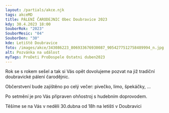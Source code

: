 ```yaml
---
layout: /partials/akce.njk
tags: akceMD
title: PÁLENÍ ČARODEJNIC Obec Doubravice 2023
kdy: 30.4.2023 18:00
SouborRok: "2023"
SouborMesic: "04"
SouborDen: "30"
kde: Letiště Doubravice
foto: /images/akce/343086223_806933676930087_9054277512758489994_n.jpg
alt: Pozvánka na událost
myTags: ProDeti ProDospele Ostatni duben2023
---
```

<!--StartFragment-->

Rok se s rokem sešel a tak si Vás opět dovolujeme pozvat na již tradiční doubravické pálení čarodějnic.

Občerstvení bude zajištěno po celý večer: pivečko, limo, špekáčky, ...

Po setmění je pro Vás připraven ohňostroj s hudebním doprovodem.

Těšíme se na Vás v neděli 30.dubna od 18h na letišti v Doubravici

<!--EndFragment-->